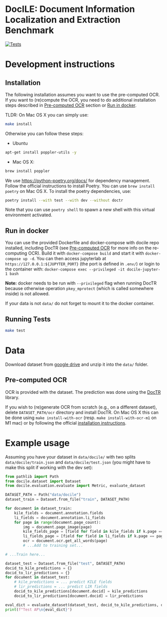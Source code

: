 # DocILE: Document Information Localization and Extraction Benchmark
[![Tests](https://github.com/rossumai/docile/actions/workflows/tests.yml/badge.svg?branch=main)](https://github.com/rossumai/docile/actions/workflows/tests.yml)

# Development instructions

## Installation

The following installation assumes you want to use the pre-computed OCR. If you want to (re)compute the OCR, you need to do additional installation steps described in [Pre-computed OCR](#pre-computed-ocr) section or [Run in docker](#run-in-docker).

TLDR: On Mac OS X you can simply use:
```bash
make install
```

Otherwise you can follow these steps:

- Ubuntu
```bash
apt-get install poppler-utils -y
```
- Mac OS X:
```bash
brew install poppler
```

We use https://python-poetry.org/docs/ for dependency management. Follow the official instructions to install Poetry. You can use `brew install poetry` on Mac OS X. To install the poetry dependencies, use:

```bash
poetry install --with test --with dev --without doctr
```

Note that you can use `poetry shell` to spawn a new shell with this virtual environment activated.


## Run in docker
You can use the provided Dockerfile and docker-compose with docile repo installed, including DocTR
(see [Pre-computed OCR](#pre-computed-ocr) for more info on the re-computing OCR). Build it with
`docker-compose build` and start it with `docker-compose up -d`. You can then access jupyterlab at
`https://127.0.0.1:${JUPYTER_PORT}` (the port is defined in  `.env/`) or login to the container
with:
```docker-compose exec --privileged -it docile-jupyter-1 bash```

**Note:** docker needs to be run with `--privileged` flag when running DocTR because otherwise
operation `pkey_mprotect` (which is called somewhere inside) is not allowed.

If your data is not `data/` do not forget to mount it to the docker container.

## Running Tests

```bash
make test
```

# Data

Download dataset from [google drive](https://drive.google.com/file/d/1I4sf75dSEgnVEWE7MUZQX7BG98ivAYk6/view?usp=share_link) and unzip it into the `data/` folder.

## Pre-computed OCR

OCR is provided with the dataset. The prediction was done using the [DocTR](https://github.com/mindee/doctr) library.

If you wish to (re)generate OCR from scratch (e.g., on a different dataset), delete `DATASET_PATH/ocr` directory and install DocTR. On Mac OS X this can be done using `make install-with-ocr` (resp. `make install-with-ocr-m1` on M1 mac) or by following the official [installation instructions](https://github.com/mindee/doctr#installation).

# Example usage

Assuming you have your dataset in `data/docile/` with two splits `data/docile/train.json` and
`data/docile/test.json` (you might have to make this split if working with the dev set):

```python
from pathlib import Path
from docile.dataset import Dataset
from docile.evaluation.evaluate import Metric, evaluate_dataset

DATASET_PATH = Path("data/docile")
dataset_train = Dataset.from_file("train", DATASET_PATH)

for document in dataset_train:
    kile_fields = document.annotation.fields
    li_fields = document.annotation.li_fields
    for page in range(document.page_count):
        img = document.page_image(page)
        kile_fields_page = [field for field in kile_fields if k.page == page]
        li_fields_page = [field for field in li_fields if k.page == page]
        ocr = document.ocr.get_all_words(page)
        # ...Add to training set...

# ...Train here...

dataset_test = Dataset.from_file("test", DATASET_PATH)
docid_to_kile_predictions = {}
docid_to_lir_predictions = {}
for document in dataset_test:
    # kile_predictions = ... predict KILE fields
    # lir_predictions = ... predict LIR fields
    docid_to_kile_predictions[document.docid] = kile_predictions
    docid_to_lir_predictions[document.docid] = lir_predictions

eval_dict = evaluate_dataset(dataset_test, docid_to_kile_predictions, docid_to_lir_predictions)
print(f"Test AP\n{eval_dict}")
```
